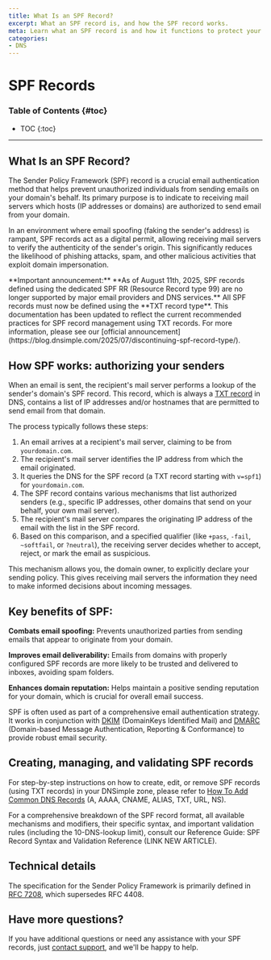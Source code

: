 ```yaml
---
title: What Is an SPF Record?
excerpt: What an SPF record is, and how the SPF record works.
meta: Learn what an SPF record is and how it functions to protect your domain from email spoofing, ensuring your messages reach their intended recipients securely.
categories:
- DNS
---
```


# SPF Records

### Table of Contents {#toc}

* TOC
{:toc}

---

## What Is an SPF Record?
The Sender Policy Framework (SPF) record is a crucial email authentication method that helps prevent unauthorized individuals from sending emails on your domain's behalf. Its primary purpose is to indicate to receiving mail servers which hosts (IP addresses or domains) are authorized to send email from your domain.

In an environment where email spoofing (faking the sender's address) is rampant, SPF records act as a digital permit, allowing receiving mail servers to verify the authenticity of the sender's origin. This significantly reduces the likelihood of phishing attacks, spam, and other malicious activities that exploit domain impersonation.

<info>
**Important announcement:**
**As of August 11th, 2025, SPF records defined using the dedicated SPF RR (Resource Record type 99) are no longer supported by major email providers and DNS services.** All SPF records must now be defined using the **TXT record type**. This documentation has been updated to reflect the current recommended practices for SPF record management using TXT records. For more information, please see our [official announcement](https://blog.dnsimple.com/2025/07/discontinuing-spf-record-type/). 
</info>

## How SPF works: authorizing your senders
When an email is sent, the recipient's mail server performs a lookup of the sender's domain's SPF record. This record, which is always a [TXT record](/articles/txt-record/) in DNS, contains a list of IP addresses and/or hostnames that are permitted to send email from that domain.

The process typically follows these steps:
1. An email arrives at a recipient's mail server, claiming to be from `yourdomain.com`.
1. The recipient's mail server identifies the IP address from which the email originated.
1. It queries the DNS for the SPF record (a TXT record starting with `v=spf1`) for `yourdomain.com`.
1. The SPF record contains various mechanisms that list authorized senders (e.g., specific IP addresses, other domains that send on your behalf, your own mail server).
1. The recipient's mail server compares the originating IP address of the email with the list in the SPF record.
1. Based on this comparison, and a specified qualifier (like `+pass`, `-fail`, `~softfail`, or `?neutral`), the receiving server decides whether to accept, reject, or mark the email as suspicious.

This mechanism allows you, the domain owner, to explicitly declare your sending policy. This gives receiving mail servers the information they need to make informed decisions about incoming messages.

## Key benefits of SPF:
**Combats email spoofing:** Prevents unauthorized parties from sending emails that appear to originate from your domain.

**Improves email deliverability:** Emails from domains with properly configured SPF records are more likely to be trusted and delivered to inboxes, avoiding spam folders.

**Enhances domain reputation:** Helps maintain a positive sending reputation for your domain, which is crucial for overall email success.

SPF is often used as part of a comprehensive email authentication strategy. It works in conjunction with [DKIM](/articles/dkim-record/) (DomainKeys Identified Mail) and [DMARC](/articles/dmarc-record/) (Domain-based Message Authentication, Reporting & Conformance) to provide robust email security.

## Creating, managing, and validating SPF records
For step-by-step instructions on how to create, edit, or remove SPF records (using TXT records) in your DNSimple zone, please refer to [How To Add Common DNS Records](/articles/how-to-add-dns-records/) (A, AAAA, CNAME, ALIAS, TXT, URL, NS).

For a comprehensive breakdown of the SPF record format, all available mechanisms and modifiers, their specific syntax, and important validation rules (including the 10-DNS-lookup limit), consult our Reference Guide: SPF Record Syntax and Validation Reference (LINK NEW ARTICLE).

## Technical details
The specification for the Sender Policy Framework is primarily defined in [RFC 7208](https://datatracker.ietf.org/doc/html/rfc7208), which supersedes RFC 4408.

## Have more questions?
If you have additional questions or need any assistance with your SPF records, just [contact support](https://dnsimple.com/feedback), and we'll be happy to help.
